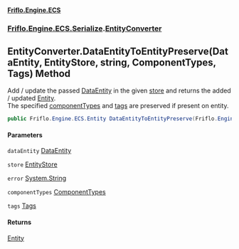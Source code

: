 #### [Friflo.Engine.ECS](index.md 'index')
### [Friflo.Engine.ECS.Serialize](Friflo.Engine.ECS.Serialize.md 'Friflo.Engine.ECS.Serialize').[EntityConverter](EntityConverter.md 'Friflo.Engine.ECS.Serialize.EntityConverter')

## EntityConverter.DataEntityToEntityPreserve(DataEntity, EntityStore, string, ComponentTypes, Tags) Method

Add / update the passed [DataEntity](DataEntity.md 'Friflo.Engine.ECS.Serialize.DataEntity') in the given [store](EntityConverter.DataEntityToEntityPreserve(DataEntity,EntityStore,string,ComponentTypes,Tags).md#Friflo.Engine.ECS.Serialize.EntityConverter.DataEntityToEntityPreserve(Friflo.Engine.ECS.Serialize.DataEntity,Friflo.Engine.ECS.EntityStore,string,Friflo.Engine.ECS.ComponentTypes,Friflo.Engine.ECS.Tags).store 'Friflo.Engine.ECS.Serialize.EntityConverter.DataEntityToEntityPreserve(Friflo.Engine.ECS.Serialize.DataEntity, Friflo.Engine.ECS.EntityStore, string, Friflo.Engine.ECS.ComponentTypes, Friflo.Engine.ECS.Tags).store') and returns
the added / updated [Entity](Entity.md 'Friflo.Engine.ECS.Entity').<br/>
The specified [componentTypes](EntityConverter.DataEntityToEntityPreserve(DataEntity,EntityStore,string,ComponentTypes,Tags).md#Friflo.Engine.ECS.Serialize.EntityConverter.DataEntityToEntityPreserve(Friflo.Engine.ECS.Serialize.DataEntity,Friflo.Engine.ECS.EntityStore,string,Friflo.Engine.ECS.ComponentTypes,Friflo.Engine.ECS.Tags).componentTypes 'Friflo.Engine.ECS.Serialize.EntityConverter.DataEntityToEntityPreserve(Friflo.Engine.ECS.Serialize.DataEntity, Friflo.Engine.ECS.EntityStore, string, Friflo.Engine.ECS.ComponentTypes, Friflo.Engine.ECS.Tags).componentTypes') and [tags](EntityConverter.DataEntityToEntityPreserve(DataEntity,EntityStore,string,ComponentTypes,Tags).md#Friflo.Engine.ECS.Serialize.EntityConverter.DataEntityToEntityPreserve(Friflo.Engine.ECS.Serialize.DataEntity,Friflo.Engine.ECS.EntityStore,string,Friflo.Engine.ECS.ComponentTypes,Friflo.Engine.ECS.Tags).tags 'Friflo.Engine.ECS.Serialize.EntityConverter.DataEntityToEntityPreserve(Friflo.Engine.ECS.Serialize.DataEntity, Friflo.Engine.ECS.EntityStore, string, Friflo.Engine.ECS.ComponentTypes, Friflo.Engine.ECS.Tags).tags') are preserved if present on entity.

```csharp
public Friflo.Engine.ECS.Entity DataEntityToEntityPreserve(Friflo.Engine.ECS.Serialize.DataEntity dataEntity, Friflo.Engine.ECS.EntityStore store, out string error, in Friflo.Engine.ECS.ComponentTypes componentTypes, in Friflo.Engine.ECS.Tags tags);
```
#### Parameters

<a name='Friflo.Engine.ECS.Serialize.EntityConverter.DataEntityToEntityPreserve(Friflo.Engine.ECS.Serialize.DataEntity,Friflo.Engine.ECS.EntityStore,string,Friflo.Engine.ECS.ComponentTypes,Friflo.Engine.ECS.Tags).dataEntity'></a>

`dataEntity` [DataEntity](DataEntity.md 'Friflo.Engine.ECS.Serialize.DataEntity')

<a name='Friflo.Engine.ECS.Serialize.EntityConverter.DataEntityToEntityPreserve(Friflo.Engine.ECS.Serialize.DataEntity,Friflo.Engine.ECS.EntityStore,string,Friflo.Engine.ECS.ComponentTypes,Friflo.Engine.ECS.Tags).store'></a>

`store` [EntityStore](EntityStore.md 'Friflo.Engine.ECS.EntityStore')

<a name='Friflo.Engine.ECS.Serialize.EntityConverter.DataEntityToEntityPreserve(Friflo.Engine.ECS.Serialize.DataEntity,Friflo.Engine.ECS.EntityStore,string,Friflo.Engine.ECS.ComponentTypes,Friflo.Engine.ECS.Tags).error'></a>

`error` [System.String](https://docs.microsoft.com/en-us/dotnet/api/System.String 'System.String')

<a name='Friflo.Engine.ECS.Serialize.EntityConverter.DataEntityToEntityPreserve(Friflo.Engine.ECS.Serialize.DataEntity,Friflo.Engine.ECS.EntityStore,string,Friflo.Engine.ECS.ComponentTypes,Friflo.Engine.ECS.Tags).componentTypes'></a>

`componentTypes` [ComponentTypes](ComponentTypes.md 'Friflo.Engine.ECS.ComponentTypes')

<a name='Friflo.Engine.ECS.Serialize.EntityConverter.DataEntityToEntityPreserve(Friflo.Engine.ECS.Serialize.DataEntity,Friflo.Engine.ECS.EntityStore,string,Friflo.Engine.ECS.ComponentTypes,Friflo.Engine.ECS.Tags).tags'></a>

`tags` [Tags](Tags.md 'Friflo.Engine.ECS.Tags')

#### Returns
[Entity](Entity.md 'Friflo.Engine.ECS.Entity')